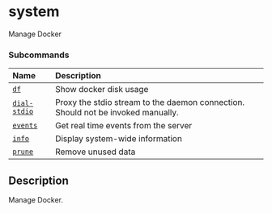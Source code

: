 # system

<!---MARKER_GEN_START-->
Manage Docker

### Subcommands

| Name                                 | Description                                                                      |
|:-------------------------------------|:---------------------------------------------------------------------------------|
| [`df`](system_df.md)                 | Show docker disk usage                                                           |
| [`dial-stdio`](system_dial-stdio.md) | Proxy the stdio stream to the daemon connection. Should not be invoked manually. |
| [`events`](system_events.md)         | Get real time events from the server                                             |
| [`info`](system_info.md)             | Display system-wide information                                                  |
| [`prune`](system_prune.md)           | Remove unused data                                                               |



<!---MARKER_GEN_END-->

## Description

Manage Docker.
